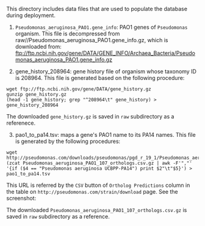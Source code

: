This directory includes data files that are used to populate the database
during deployment.

1. `Pseudomonas_aeruginosa_PAO1.gene_info`: PAO1 genes of `Pseudomonas` organism.
This file is decompressed from raw//Pseudomonas_aeruginosa_PAO1.gene_info.gz,
which is downloaded from:
ftp://ftp.ncbi.nih.gov/gene/DATA/GENE_INFO/Archaea_Bacteria/Pseudomonas_aeruginosa_PAO1.gene_info.gz

2. gene_history_208964: gene history file of organism whose taxonomy ID is 208964.
This file is generated based on the following procedure:
```shell
wget ftp://ftp.ncbi.nih.gov/gene/DATA/gene_history.gz
gunzip gene_history.gz
(head -1 gene_history; grep "^208964\t" gene_history) > gene_history_208964
```
The downloaded `gene_history.gz` is saved in `raw` subdirectory as a referenece.

3. pao1_to_pa14.tsv: maps a gene's PAO1 name to its PA14 names.
This file is generated by the following procedures:
```shell
wget http://pseudomonas.com/downloads/pseudomonas/pgd_r_19_1/Pseudomonas_aeruginosa_PAO1_107/Pseudomonas_aeruginosa_PAO1_107_orthologs.csv.gz
(zcat Pseudomonas_aeruginosa_PAO1_107_orthologs.csv.gz | awk -F'","' '{if ($4 == "Pseudomonas aeruginosa UCBPP-PA14") print $2"\t"$5}') > pao1_to_pa14.tsv
```
This URL is referred by the `CSV` button of `Ortholog Predictions` column in the table on
`http://pseudomonas.com/strain/download` page. See the screenshot:


The downloaded `Pseudomonas_aeruginosa_PAO1_107_orthologs.csv.gz` is saved in `raw` subdirectory
as a reference.
